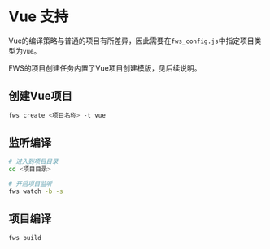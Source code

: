 # Vue 支持

Vue的编译策略与普通的项目有所差异，因此需要在`fws_config.js`中指定项目类型为`vue`。

FWS的项目创建任务内置了Vue项目创建模版，见后续说明。

## 创建Vue项目

```bash
fws create <项目名称> -t vue
```

## 监听编译

```bash
# 进入到项目目录
cd <项目目录>

# 开启项目监听
fws watch -b -s
```

## 项目编译

```bash
fws build
```

